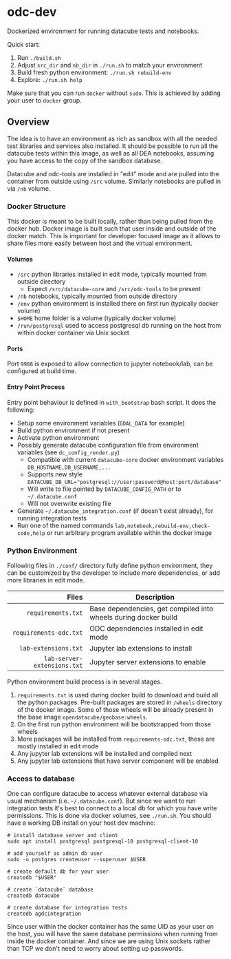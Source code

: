 odc-dev
=======

Dockerized environment for running datacube tests and notebooks.

Quick start:

1. Run `./build.sh`
2. Adjust `src_dir` and `nb_dir` in `./run.sh` to match your environment
3. Build fresh python environment: `./run.sh rebuild-env`
4. Explore: `./run.sh help`

Make sure that you can run `docker` without `sudo`. This is achieved by
adding your user to `docker` group.

Overview
--------

The idea is to have an environment as rich as sandbox with all the needed test libraries and services also installed. It should be possible to run all the datacube tests within this image, as well as all DEA notebooks, assuming you have access to the copy of the sandbox database.

Datacube and odc-tools are installed in "edit" mode and are pulled into the container from outside using `/src` volume. Similarly notebooks are pulled in via `/nb` volume.

### Docker Structure

This docker is meant to be built locally, rather than being pulled from the docker hub. Docker image is built such that user inside and outside of the docker match. This is important for developer focused image as it allows to share files more easily between host and the virtual environment.

#### Volumes

- `/src` python libraries installed in edit mode, typically mounted from outside directory
  - Expect `/src/datacube-core` and `/src/odc-tools` to be present
- `/nb` notebooks, typically mounted from outside directory
- `/env` python environment is installed there on first run (typically docker volume)
- `$HOME` home folder is a volume (typically docker volume)
- `/run/postgresql` used to access postgresql db running on the host from within docker container via Unix socket

#### Ports

Port `9988` is exposed to allow connection to jupyter notebook/lab, can be configured at build time.

#### Entry Point Process

Entry point behaviour is defined in `with_bootstrap` bash script. It does the following:

- Setup some environment variables (`GDAL_DATA` for example)
- Build python environment if not present
- Activate python environment
- Possibly generate datacube configuration file from environment variables (see `dc_config_render.py`)
  - Compatible with current `datacube-core` docker environment variables `DB_HOSTNAME,DB_USERNAME,...`
  - Supports new style `DATACUBE_DB_URL="postgresql://user:password@host:port/database"`
  - Will write to file pointed by `DATACUBE_CONFIG_PATH` or to `~/.datacube.conf`
  - Will not overwrite existing file
- Generate `~/.datacube_integration.conf` (if doesn't exist already), for running integration tests
- Run one of the named commands `lab,notebook,rebuild-env,check-code,help` or run arbitrary program available within the docker image


### Python Environment

Following files in `./conf/` directory fully define python environment, they can be customized by the developer to include more dependencies, or add more libraries in edit mode.


| Files                        | Description                                                     |
| ----------------------------:|-----------------------------------------------------------------|
| `requirements.txt`           | Base dependencies, get compiled into wheels during docker build |
| `requirements-odc.txt`       | ODC dependencies installed in edit mode                         |
| `lab-extensions.txt`         | Jupyter lab extensions to install                               |
| `lab-server-extensions.txt`  | Jupyter server extensions to enable                             |

Python environment build process is in several stages.

1. `requirements.txt` is used during docker build to download and build all the python packages. Pre-built packages are stored in `/wheels` directory of the docker image. Some of those wheels will be already present in the base image `opendatacube/geobase:wheels`.
2. On the first run python environment will be bootstrapped from those wheels
3. More packages will be installed from `requirements-odc.txt`, these are mostly installed in edit mode
4. Any jupyter lab extensions will be installed and compiled next
5. Any jupyter lab extensions that have server component will be enabled


### Access to database

One can configure datacube to access whatever external database via usual mechanism (i.e. `~/.datacube.conf`). But since we want to run integration tests it's best to connect to a local db for which you have write permissions. This is done via docker volumes, see `./run.sh`. You should have a working DB install on your host dev machine:

```
# install database server and client
sudo apt install postgresql postgresql-10 postgresql-client-10

# add yourself as admin db user
sudo -u postgres createuser --superuser $USER

# create default db for your user
createdb "$USER"

# create `datacube` database
createdb datacube

# create database for integration tests
createdb agdcintegration
```

Since user within the docker container has the same UID as your user on the host, you will have the same database permissions when running from inside the docker container. And since we are using Unix sockets rather than TCP we don't need to worry about setting up passwords.
